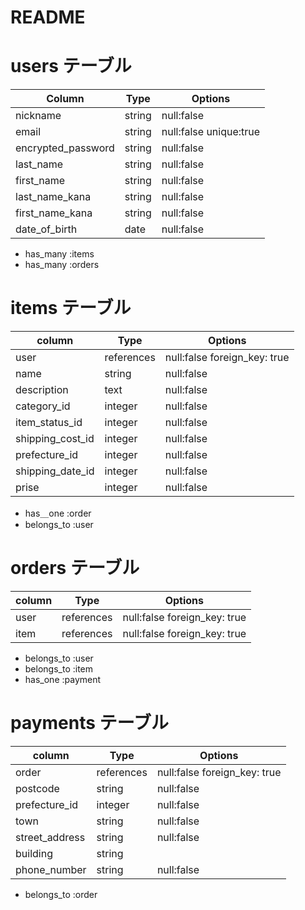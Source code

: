 # README

# users テーブル

| Column             | Type   | Options                              |
| ------------------ | ------ | ------------------------------------ |
| nickname           | string | null:false    |
| email              | string | null:false unique:true   |
| encrypted_password | string | null:false    |
| last_name          | string | null:false                           |
| first_name         | string | null:false                           |
| last_name_kana     | string | null:false                           |
| first_name_kana    | string | null:false                           |
| date_of_birth      | date   | null:false                           |

 - has_many :items
 - has_many :orders
 
  # items テーブル

| column             | Type    | Options                              |
| ------------------ | ------  | ------------------------------------ |
| user               | references | null:false  foreign_key: true        |
| name               | string  | null:false                           |
| description        | text    | null:false                           |
| category_id        | integer    | null:false                           |
| item_status_id     | integer    | null:false                           |
| shipping_cost_id   | integer    | null:false                           |
| prefecture_id      | integer    | null:false                           |
| shipping_date_id   | integer    | null:false                           |
| prise              | integer  | null:false                           |

- has＿one :order
- belongs_to :user

# orders テーブル

| column             | Type        | Options                              |
| ------------------ | ----------- | ------------------------------------ |
| user               | references  | null:false foreign_key: true         |
| item               | references  | null:false foreign_key: true         |

- belongs_to :user
- belongs_to :item
- has_one :payment

# payments テーブル

| column             | Type         | Options                              |
| ------------------ | ------------ | ------------------------------------ |
| order             | references   | null:false foreign_key: true         |
| postcode           | string       | null:false                           |
| prefecture_id      | integer      | null:false                           |
| town               | string       | null:false                           |
| street_address     | string       | null:false                           |
| building           | string       |                                      |
| phone_number       | string       | null:false                        |

- belongs_to :order